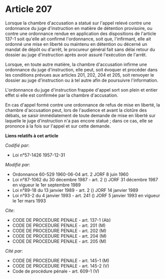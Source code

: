 # Article 207

Lorsque la chambre d'accusation a statué sur l'appel relevé contre une ordonnance du juge d'instruction en matière de
détention provisoire, ou contre une ordonnance rendue en application des dispositions de l'article 137-1 soit qu'elle ait
confirmé l'ordonnance, soit que, l'infirmant, elle ait ordonné une mise en liberté ou maintenu en détention ou décerné un
mandat de dépôt ou d'arrêt, le procureur général fait sans délai retour du dossier au juge d'instruction après avoir assuré
l'exécution de l'arrêt.

Lorsque, en toute autre matière, la chambre d'accusation infirme une ordonnance du juge d'instruction, elle peut, soit
évoquer et procéder dans les conditions prévues aux articles 201, 202, 204 et 205, soit renvoyer le dossier au juge
d'instruction ou à tel autre afin de poursuivre l'information.

L'ordonnance du juge d'instruction frappée d'appel sort son plein et entier effet si elle est confirmée par la chambre
d'accusation.

En cas d'appel formé contre une ordonnance de refus de mise en liberté, la chambre d'accusation peut, lors de l'audience et
avant la clotûre des débats, se saisir immédiatement de toute demande de mise en liberté sur laquelle le juge d'instruction
n'a pas encore statué ; dans ce cas, elle se prononce à la fois sur l'appel et sur cette demande.

**Liens relatifs à cet article**

_Codifié par_:

  - Loi n°57-1426 1957-12-31

_Modifié par_:

  - Ordonnance 60-529 1960-06-04 art. 2 JORF 8 juin 1960
  - Loi n°87-1062 du 30 décembre 1987 - art. 2 () JORF 31 décembre 1987 en vigueur le 1er septembre 1989
  - Loi n°89-18 du 13 janvier 1989 - art. 2 () JORF 14 janvier 1989
  - Loi n°93-2 du 4 janvier 1993 - art. 241 () JORF 5 janvier 1993 en vigueur le 1er mars 1993

_Cite_:

  - CODE DE PROCEDURE PENALE - art. 137-1 (Ab)
  - CODE DE PROCEDURE PENALE - art. 201 (M)
  - CODE DE PROCEDURE PENALE - art. 202 (M)
  - CODE DE PROCEDURE PENALE - art. 204 (M)
  - CODE DE PROCEDURE PENALE - art. 205 (M)

_Cité par_:

  - CODE DE PROCEDURE PENALE - art. 145-1 (M)
  - CODE DE PROCEDURE PENALE - art. 145-2 (V)
  - Code de procédure pénale - art. 609-1 (V)

